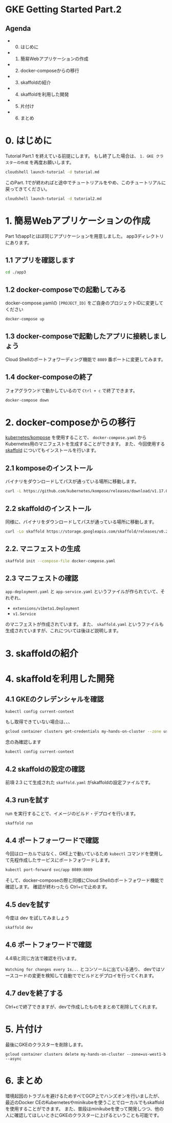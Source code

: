 # GKE Getting Started Part.2

## Agenda

- 0. はじめに
- 1. 簡易Webアプリケーションの作成
- 2. docker-composeからの移行
- 3. skaffoldの紹介
- 4. skaffoldを利用した開発
- 5. 片付け
- 6. まとめ

# 0. はじめに
Tutorial Part.1 を終えている前提にします。
もし終了した場合は、 `1. GKE クラスターの作成` を再度お願いします。


```bash
cloudshell launch-tutorial -d tutorial.md
```

このPart. 1でが終わればと途中でチュートリアルをやめ、このチュートリアルに戻ってきてください。

```bash
cloudshell launch-tutorial -d tutorial2.md
```

# 1. 簡易Webアプリケーションの作成

Part 1のapp1とほぼ同じアプリケーションを用意しました。
app3ディレクトリにあります。

## 1.1 アプリを確認します

```bash
cd ./app3
```

## 1.2 docker-composeでの起動してみる

docker-compose.yamlの `[PROJECT_ID]` をご自身のプロジェクトIDに変更してください

```bash
docker-compose up
```

## 1.3 docker-composeで起動したアプリに接続しましょう

Cloud Shellのポートフォワーディング機能で `8089` 番ポートに変更してみます。

## 1.4 docker-composeの終了

フォアグラウンドで動かしているので `Ctrl + c` で終了できます。

```bash
docker-compose down
```

# 2. docker-composeからの移行

[kubernetes/kompose](https://github.com/kubernetes/kompose) を使用することで、 `docker-compose.yaml` から Kubernetes用のマニフェストを生成することができます。
また、今回使用する [skaffold](https://github.com/GoogleContainerTools/skaffold) についてもインストールを行います。

## 2.1 komposeのインストール

バイナリをダウンロードしてパスが通っている場所に移動します。

```bash
curl -L https://github.com/kubernetes/kompose/releases/download/v1.17.0/kompose-linux-amd64 -o kompose && chmod +x kompose && sudo mv ./kompose /usr/local/bin/kompose
```

## 2.2 skaffoldのインストール

同様に、バイナリをダウンロードしてパスが通っている場所に移動します。

```bash
curl -Lo skaffold https://storage.googleapis.com/skaffold/releases/v0.21.1/skaffold-linux-amd64 && chmod +x skaffold && sudo mv skaffold /usr/local/bin
```

## 2.2. マニフェストの生成

```bash
skaffold init --compose-file docker-compose.yaml
```

## 2.3 マニフェストの確認

`app-deployment.yaml` と `app-service.yaml` というファイルが作られていて、それぞれ、

- `extensions/v1beta1.Deployment`
- `v1.Service`

のマニフェストが作成されています。
また、 `skaffold.yaml` というファイルも生成されていますが、これについては後ほど説明します。

# 3. skaffoldの紹介

# 4. skaffoldを利用した開発

## 4.1 GKEのクレデンシャルを確認

```bash
kubectl config current-context
```

もし取得できていない場合は、、、

```bash
gcloud container clusters get-credentials my-hands-on-cluster --zone us-west1-b
```

念の為確認します

```bash
kubectl config current-context
```

## 4.2 skaffoldの設定の確認
前項 2.3 にて生成された `skaffold.yaml` がskaffoldの設定ファイルです。

## 4.3 runを試す

run を実行することで、イメージのビルド・デプロイを行います。

```bash
skaffold run
```

## 4.4 ポートフォーワードで確認
今回はローカルではなく、GKE上で動いているため `kubectl` コマンドを使用して先程作成したサービスにポートフォワードします。

```bash
kubectl port-forward svc/app 8089:8089
```

そして、docker-composeの際と同様にCloud Shellのポートフォワード機能で確認します。
確認が終わったら Ctrl+cで止めます。

## 4.5 devを試す

今度は dev を試してみましょう

```bash
skaffold dev
```

## 4.6 ポートフォワードで確認

4.4項と同じ方法で確認を行います。

`Watching for changes every 1s...` とコンソールに出ている通り、
devではソースコードの変更を検知して自動ででビルドとデプロイを行ってくれます。

## 4.7 devを終了する

Ctrl+cで終了できますが、devで作成したものをまとめて削除してくれます。

# 5. 片付け

最後にGKEのクラスターを削除します。

```
gcloud container clusters delete my-hands-on-cluster --zone=us-west1-b --async
```

# 6. まとめ

環境起因のトラブルを避けるためすべてGCP上でハンズオンを行いましたが、
最近のDocker CEのKubernetesやminikubeを使うことでローカルでもskaffoldを使用することができます。
また、普段はminikubeを使って開発しつつ、他の人に確認してほしいときにGKEのクラスターに上げるということも可能です。
